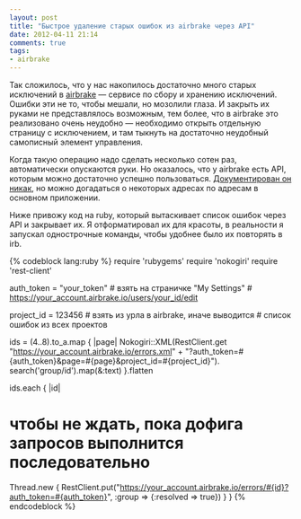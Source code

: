 ```yaml
---
layout: post
title: "Быстрое удаление старых ошибок из airbrake через API"
date: 2012-04-11 21:14
comments: true
tags: 
- airbrake
---
```


Так сложилось, что у нас накопилось достаточно много старых исключений в [airbrake](http://airbrake.io) — сервисе по
сбору и хранению исключений. Ошибки эти не то, чтобы мешали, но
мозолили глаза. И закрыть их руками не представлялось возможным, тем более, что в airbrake это реализовано очень
неудобно — необходимо открыть отдельную страницу с исключением, и там тыкнуть на достаточно неудобный самописный элемент
управления.

Когда такую операцию надо сделать несколько сотен раз, автоматически опускаются руки. Но оказалось, что у airbrake есть
API, которым можно достаточно успешно пользоваться. [Документирован он
никак](http://help.airbrake.io/kb/api-2/api-overview), но можно догадаться о некоторых адресах по
адресам в основном приложении.

Ниже привожу код на ruby, который вытаскивает список ошибок через API и закрывает их. Я отформатировал их для красоты,
в реальности я запускал однострочные команды, чтобы удобнее было их повторять в irb.

{% codeblock lang:ruby %}
require 'rubygems'
require 'nokogiri'
require 'rest-client'

auth_token = "your_token" # взять на страничке "My Settings" 
                          # https://your_account.airbrake.io/users/your_id/edit

project_id = 123456       # взять из урла в airbrake, иначе выводится 
                          # список ошибок из всех проектов

ids = (4..8).to_a.map { |page|
  Nokogiri::XML(RestClient.get "https://your_account.airbrake.io/errors.xml" +
      "?auth_token=#{auth_token}&page=#{page}&project_id=#{project_id}").
    search('group/id').map(&:text) 
}.flatten

ids.each { |id|
  # чтобы не ждать, пока дофига запросов выполнится последовательно
  Thread.new { 
    RestClient.put("https://your_account.airbrake.io/errors/#{id}?auth_token=#{auth_token}",
      :group => {:resolved => true}) 
  } 
}
{% endcodeblock %}
